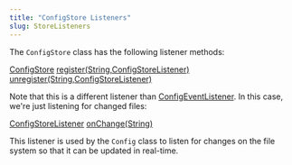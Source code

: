 ```yaml
---
title: "ConfigStore Listeners"
slug: StoreListeners
---
```


The `ConfigStore` class has the following listener methods:

<tree>
<node-0><java-class><a href="/site/apidocs/org/apache/juneau/config/store/ConfigStore.html" target="_blank">ConfigStore</a></java-class></node-0>
<node-1><java-method><a href="/site/apidocs/org/apache/juneau/config/store/ConfigStore.html#register(java.lang.String,org.apache.juneau.config.store.ConfigStoreListener)" target="_blank">register(String,ConfigStoreListener)</a></java-method></node-1>
<node-1><java-method><a href="/site/apidocs/org/apache/juneau/config/store/ConfigStore.html#unregister(java.lang.String,org.apache.juneau.config.store.ConfigStoreListener)" target="_blank">unregister(String,ConfigStoreListener)</a></java-method></node-1>
</tree>

Note that this is a different listener than <a href="/site/apidocs/org/apache/juneau/config/event/ConfigEventListener.html" target="_blank">ConfigEventListener</a>.
In this case, we're just listening for changed files:

<tree>
<node-0><java-class><a href="/site/apidocs/org/apache/juneau/config/store/ConfigStoreListener.html" target="_blank">ConfigStoreListener</a></java-class></node-0>
<node-1><java-method><a href="/site/apidocs/org/apache/juneau/config/store/ConfigStoreListener.html#onChange(java.lang.String)" target="_blank">onChange(String)</a></java-method></node-1>
</tree>

This listener is used by the `Config` class to listen for changes on the file system so that it can be updated in
real-time.
